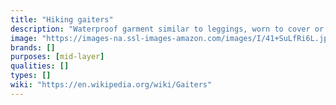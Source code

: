 ```yaml
---
title: "Hiking gaiters"
description: "Waterproof garment similar to leggings, worn to cover or protect the ankle and lower leg."
image: "https://images-na.ssl-images-amazon.com/images/I/41+SuLfRi6L.jpg"
brands: []
purposes: [mid-layer]
qualities: []
types: []
wiki: "https://en.wikipedia.org/wiki/Gaiters"
---
```

